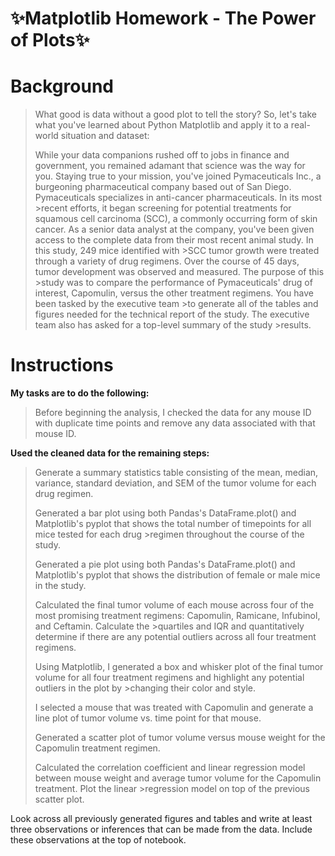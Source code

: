 # :sparkles:Matplotlib Homework - The Power of Plots:sparkles:

# Background
>What good is data without a good plot to tell the story?
>So, let's take what you've learned about Python Matplotlib and apply it to a real-world situation and dataset:
>
>While your data companions rushed off to jobs in finance and government, you remained adamant that science was the way for you. Staying true to your mission, you've joined Pymaceuticals Inc., a burgeoning pharmaceutical company based out of San Diego. Pymaceuticals specializes in anti-cancer pharmaceuticals. In its most >recent efforts, it began screening for potential treatments for squamous cell carcinoma (SCC), a commonly occurring form of skin cancer.
>As a senior data analyst at the company, you've been given access to the complete data from their most recent animal study. In this study, 249 mice identified with >SCC tumor growth were treated through a variety of drug regimens. Over the course of 45 days, tumor development was observed and measured. The purpose of this >study was to compare the performance of Pymaceuticals' drug of interest, Capomulin, versus the other treatment regimens. You have been tasked by the executive team >to generate all of the tables and figures needed for the technical report of the study. The executive team also has asked for a top-level summary of the study >results.

# Instructions
<B>My tasks are to do the following:</B>
>Before beginning the analysis, I checked the data for any mouse ID with duplicate time points and remove any data associated with that mouse ID.


<B>Used the cleaned data for the remaining steps:</B>
>Generate a summary statistics table consisting of the mean, median, variance, standard deviation, and SEM of the tumor volume for each drug regimen.
>
>Generated a bar plot using both Pandas's DataFrame.plot() and Matplotlib's pyplot that shows the total number of timepoints for all mice tested for each drug >regimen throughout the course of the study.
>
>Generated a pie plot using both Pandas's DataFrame.plot() and Matplotlib's pyplot that shows the distribution of female or male mice in the study.
>
>Calculated the final tumor volume of each mouse across four of the most promising treatment regimens: Capomulin, Ramicane, Infubinol, and Ceftamin. Calculate the >quartiles and IQR and quantitatively determine if there are any potential outliers across all four treatment regimens.
>
>Using Matplotlib, I generated a box and whisker plot of the final tumor volume for all four treatment regimens and highlight any potential outliers in the plot by >changing their color and style.
>
>I selected a mouse that was treated with Capomulin and generate a line plot of tumor volume vs. time point for that mouse.
>
>Generated a scatter plot of tumor volume versus mouse weight for the Capomulin treatment regimen.
>
>Calculated the correlation coefficient and linear regression model between mouse weight and average tumor volume for the Capomulin treatment. Plot the linear >regression model on top of the previous scatter plot.


Look across all previously generated figures and tables and write at least three observations or inferences that can be made from the data. Include these observations at the top of notebook.
